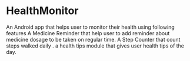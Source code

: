 # HealthMonitor
An Android app that helps user to monitor their health using following features
A Medicine Reminder that help user to add reminder about medicine dosage to be taken on regular time.
A Step Counter that count steps walked daily .
a health tips module that gives user health tips of the day.
